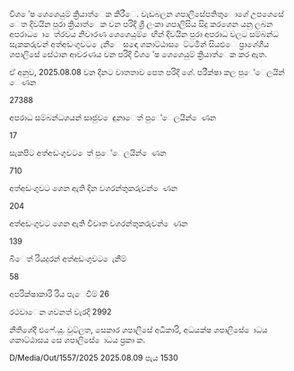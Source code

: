 විශ ේෂ ශෙශෙයුම් ක්‍රියාත්ෙක කිරීෙ. වැඩබලන ශපාලිසේපතිතුොශේ උපශෙසේ ෙත දිවයින පුරා ක්‍රියාත්ෙක වන පරිදි ශ්‍රී ලංකා ශපාලිසිය සිදු කරශෙන යනු ලබන අපරාධ ො ෙත්රවය නිවාරණ ශෙශෙයුම් ෙඟින් දිවයින පුරා අපරාධ වලට සම්බන්ධ සැකකරුවන් අත්අඩංගුවට ෙැනීෙ සඳො ශකාට්ඨාස ෙට්ටමින් සියළුෙ ප්‍රාශේශීය ශපාලිසේ සේථාන ආවරණය වන පරිදි විශ ේෂ ශෙශෙයුම් ක්‍රියාත්ෙක කර ඇත.

ඒ අනුව, 2025.08.08 වන දිනට වාතතාව පෙත පරිදි ශේ. පරීක්ෂා කල පුේෙලයින් ෙණන

27388

අපරාධ සම්බන්ධශයන් සෘජුව ෙඳුනාෙත් පුේෙලයින් ෙණන

17

සැකපිට අත්අඩංගුවට ෙත් පුේෙලයින් ෙණන

710

අත්අඩංගුවට ශෙන ඇති දින වශරන්තුකරුවන් ෙණන

204

අත්අඩංගුවට ශෙන ඇති විවෘත වශරන්තුකරුවන් ෙණන

139

බීෙත් රියදුරන් අත්අඩංගුවට ෙැනීම්

58

අපරික්ෂාකාරි රිය පැෙවීම් 26

රථවාෙන ශවනත් වැරදි 2992

නීතිශේදී එෆේ.යූ. වුට්ලත, සෙකාර ශපාලිසේ අධිකාරි, අධයක්ෂ ශපාලිසේ ොධය ශකාට්ඨාසය සෙ ශපාලිසේ ොධය ප්‍රකා ක.

D/Media/Out/1557/2025 2025.08.09 පැය 1530